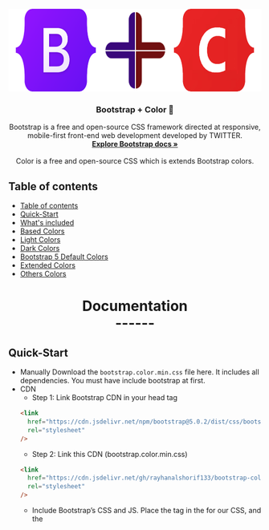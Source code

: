<p align="center">
  <a href="https://getbootstrap.com/">
    <img
      src="./assets/logo/bootstrap+color.png"
      alt="Bootstrap logo"
      width="auto"
      height="165"
    />
  </a>
</p>

<h3 align="center">Bootstrap + Color 🌈</h3>

<p align="center">
  Bootstrap is a free and open-source CSS framework directed at responsive, mobile-first front-end web development developed by TWITTER.
  <br />
  <a href="https://getbootstrap.com/docs/5.2/"
    ><strong>Explore Bootstrap docs »</strong></a
  >
  <br />
  <br />
  Color is a free and open-source CSS which is extends Bootstrap colors.
</p>



## Table of contents

- [Table of contents](#table-of-contents)
- [Quick-Start](#quick-start)
- [What's included](#whats-included)
- [Based Colors](#based-colors)
- [Light Colors](#light-colors)
- [Dark Colors](#dark-colors)
- [Bootstrap 5 Default Colors](#bootstrap-5-default-colors)
- [Extended Colors](#extended-colors)
- [Others Colors](#others-colors)

<h1 align="center">
  Documentation <br>
  ------
</h1>

## Quick-Start

- Manually
  Download the `bootstrap.color.min.css` file here. It includes all dependencies. You must have include bootstrap at first.
- CDN
  - Step 1: Link Bootstrap CDN in your head tag
  ```html
  <link
    href="https://cdn.jsdelivr.net/npm/bootstrap@5.0.2/dist/css/bootstrap.min.css"
    rel="stylesheet"
  />
  ```
  - Step 2: Link this CDN (bootstrap.color.min.css)
  ```html
  <link
    href="https://cdn.jsdelivr.net/gh/rayhanalshorif133/bootstrap-color/dist/css@1.0.0/bootstrap.color.min.css"
    rel="stylesheet"
  />
  ```
  - Include Bootstrap’s CSS and JS. Place the <link> tag in the <head> for our CSS, and the <script> tag for our JavaScript bundle (including Popper for positioning dropdowns, poppers, and tooltips) before the closing </body>.
  ```html
  <!DOCTYPE html>
  <html lang="en">
    <head>
      <meta charset="utf-8" />
      <meta name="viewport" content="width=device-width, initial-scale=1" />
      <title>Bootstrap demo</title>
      <link
        href="https://cdn.jsdelivr.net/npm/bootstrap@5.2.0/dist/css/bootstrap.min.css"
        rel="stylesheet"
      />
      <link
        href="https://cdn.jsdelivr.net/gh/rayhanalshorif133/bootstrap-color/dist/css@1.0.0/bootstrap.color.min.css"
        rel="stylesheet"
      />
    </head>
    <body>
      <h1>Hello, world!</h1>
      <script src="https://cdn.jsdelivr.net/npm/bootstrap@5.2.0/dist/js/bootstrap.bundle.min.js"></script>
      <script src="https://cdn.jsdelivr.net/npm/@popperjs/core@2.11.5/dist/umd/popper.min.js"></script>
      <script src="https://cdn.jsdelivr.net/npm/bootstrap@5.2.0/dist/js/bootstrap.min.js"></script>
    </body>
  </html>
  ```

## What's included

We are providing many other classes as color property.

## Based Colors

- text-"color-name" :star: Which is provided `Text Color` Example: `text-primary`

  - <img src="./assets/class/normal/text.png" alt="Bootstrap logo" width="250" height="75"/>

```html
<span class="text-primary"> text-primary </span>
```

- bg-"color-name" :star: Which is provided `Background Color` Example: bg-primary

  - <img src="./assets/class/normal/bg.png" alt="Bootstrap logo" width="250" height="75"/>

```html
<span class="bg-primary"> bg-primary </span>
```

- bd-"color-name" :star: Which is provided `Border Color` Example: bd-primary

  - <img src="./assets/class/normal/bd.png" alt="Bootstrap logo" width="250" height="75"/>

```html
<span class="bd-primary"> bd-primary </span>
```

- btn-"color-name" :star: Which is provided `Button Color` Example: btn-primary

  - <img src="./assets/class/normal/btn.png" alt="Border Logo" width="250" height="75"/>

```html
<span class="btn-primary"> btn-primary </span>
```

- btn-outline-"color-name" :star: Which is provided `Button Outline Color with Hover Effect` Example: btn-outline-primary

  - <img src="./assets/class/normal/btn-outline.png" alt="Button outline" width="250" height="75"/> <img src="./assets/class/normal/btn-outline-hover.png" alt="Button outline hover" width="250" height="75"/>

```html
<span class="btn-outline-primary"> btn-outline-primary </span>
```

## Light Colors

- text-"color-light-name" :star: Which is provided `Text's Light Color` Example: `text-light-primary`

  - <img src="./assets/class/light/text-light.png" alt="Bootstrap logo" width="250" height="75"/>

```html
<span class="text-light-primary"> text-light-primary </span>
```

- bg-"color-light-name" :star: Which is provided `Text's Light Background Color` Example: bg-light-primary

  - <img src="./assets/class/light/bg-light.png" alt="Bootstrap light" width="250" height="75"/>

```html
<span class="bg-light-primary"> bg-light-primary </span>
```

- bd-"color-name" :star: Which is provided `Border Color` Example: bd-primary

  - <img src="./assets/class/light/bd-light.png" alt="Bootstrap light" width="250" height="75"/>

```html
<span class="bd-light-primary"> bd-light-primary </span>
```

- btn-light-"color-name" :star: Which is provided `Button Color` Example: btn-light-primary

  - <img src="./assets/class/light/btn-light.png" alt="Button light" width="250" height="75"/>

```html
<span class="btn-light-primary"> btn-light-primary </span>
```

- btn-outline-light-"color-name" :star: Which is provided `Button Outline light Color with Hover Effect` Example: btn-outline-light-primary

  - <img src="./assets/class/light/btn-outline-light.png" alt="Button outline" width="250" height="75"/> <img src="./assets/class/light/btn-outline-light-hover.png" alt="Button outline hover" width="250" height="75"/>

```html
<span class="btn-outline-light-primary"> btn-outline-light-primary </span>
```

## Dark Colors

- text-dark"color-name" :star: Which is provided `Text's Dark Color` Example: `text-dark-primary`

  - <img src="./assets/class/dark/text-dark.png" alt="Bootstrap dark primary" width="250" height="75"/>

```html
<span class="text-dark-primary"> text-dark-primary </span>
```

- bg-dark-"color-name" :star: Which is provided `Background Dark Color` Example: bg-dark-primary

  - <img src="./assets/class/dark/bg-dark.png" alt="Bootstrap logo" width="250" height="75"/>

```html
<span class="bg-dark-primary"> bg-dark-primary </span>
```

- bd-dark-"color-name" :star: Which is provided `Border Dark Color` Example: bd-dark-primary

  - <img src="./assets/class/dark/bd-dark.png" alt="Bootstrap bd dark" width="250" height="75"/>

```html
<span class="bd-dark-primary"> bd-dark-primary </span>
```

- btn-dark-"color-name" :star: Which is provided `Button Dark Color` Example: btn-dark-primary

  - <img src="./assets/class/dark/btn-dark.png" alt="Border dark Btn" width="250" height="75"/>

```html
<span class="btn-dark-primary"> btn-dark-primary </span>
```

- btn-outline-dark-"color-name" :star: Which is provided `Button Outline Dark Color with Hover Effect` Example: btn-outline-dark-primary

  - <img src="./assets/class/dark/btn-outline-dark.png" alt="Button outline dark" width="250" height="75"/> <img src="./assets/class/dark/btn-outline-dark-hover.png" alt="Button outline hover" width="250" height="75"/>

```html
<span class="btn-outline-dark-primary"> btn-outline-dark-primary </span>
``` 

## Bootstrap 5 Default Colors

- ![#0d6efd](https://via.placeholder.com/15/0d6efd/0d6efd.png) `primary` - ![#868e96](https://via.placeholder.com/15/868e96/868e96.png) `secondary` - ![#5cb85c](https://via.placeholder.com/15/5cb85c/5cb85c.png) `success` - ![#ffffff](https://via.placeholder.com/15/ffffff/ffffff.png) `white` - ![#f8f9fa](https://via.placeholder.com/15/f8f9fa/f8f9fa.png) `light` - ![#b7bfc7](https://via.placeholder.com/15/b7bfc7/b7bfc7.png) `muted` - ![#343a40](https://via.placeholder.com/15/343a40/343a40.png) `dark` - ![#007bff](https://via.placeholder.com/15/007bff/007bff.png) `info` - ![#31b0d5](https://via.placeholder.com/15/31b0d5/31b0d5.png) `link` - ![#f0ad4e](https://via.placeholder.com/15/f0ad4e/f0ad4e.png) `warning` - ![#d9534f](https://via.placeholder.com/15/d9534f/d9534f.png) `danger`

## Extended Colors

- ![#E0115F](https://via.placeholder.com/15/E0115F/E0115F.png) `ruby` - ![#e83e8c](https://via.placeholder.com/15/e83e8c/e83e8c.png) `pink` - ![#C9259E](https://via.placeholder.com/15/C9259E/C9259E.png) `fuchsia-pink` - ![#C44B8A](https://via.placeholder.com/15/C44B8A/C44B8A.png) `mulberry` - ![#F81895](https://via.placeholder.com/15/F81895/F81895.png) `hot` - ![#F74A8A](https://via.placeholder.com/15/F74A8A/F74A8A.png) `french` - ![#DC3062](https://via.placeholder.com/15/DC3062/DC3062.png) `cerise` - ![#EC5578](https://via.placeholder.com/15/EC5578/EC5578.png) `punch` - ![#FF67CC](https://via.placeholder.com/15/FF67CC/FF67CC.png) `rose` - ![#FEC8EC](https://via.placeholder.com/15/FEC8EC/FEC8EC.png) `pale-rose` - ![#FCB9C7](https://via.placeholder.com/15/FCB9C7/FCB9C7.png) `lemonade` - ![#FE008F](https://via.placeholder.com/15/FE008F/FE008F.png) `magenta` - ![#DF6FA1](https://via.placeholder.com/15/DF6FA1/DF6FA1.png) `thulian` - ![#FF00FE](https://via.placeholder.com/15/FF00FE/FF00FE.png) `fuchsla` - ![#FB6080](https://via.placeholder.com/15/FB6080/FB6080.png) `brick` - ![#FF70FE](https://via.placeholder.com/15/FF70FE/FF70FE.png) `ultra` - ![#F19CBB](https://via.placeholder.com/15/F19CBB/F19CBB.png) `amaranth` - ![#FE5BAC](https://via.placeholder.com/15/FE5BAC/FE5BAC.png) `bubble-gum` - ![#FCA3B7](https://via.placeholder.com/15/FCA3B7/FCA3B7.png) `flamingo` - ![#FFA5C9](https://via.placeholder.com/15/FFA5C9/FFA5C9.png) `carnation` - ![#F986C2](https://via.placeholder.com/15/F986C2/F986C2.png) `taffy` - ![#FE6AB4](https://via.placeholder.com/15/FE6AB4/FE6AB4.png) `creamy`  - ![#B200EC](https://via.placeholder.com/15/B200EC/B200EC.png) `violet` - ![#C54B8A](https://via.placeholder.com/15/C54B8A/C54B8A.png) `mulberry` - ![#B43757](https://via.placeholder.com/15/B43757/B43757.png) `hibiscus` - ![#8C4484](https://via.placeholder.com/15/8C4484/8C4484.png) `plum` - ![#6E2CA8](https://via.placeholder.com/15/6E2CA8/6E2CA8.png) `grape` - ![#9965CA](https://via.placeholder.com/15/9965CA/9965CA.png) `amethyst` - ![#311433](https://via.placeholder.com/15/311433/311433.png) `eggplant` - ![#AF67ED](https://via.placeholder.com/15/AF67ED/AF67ED.png) `orchid` - ![#81007F](https://via.placeholder.com/15/81007F/81007F.png) `lollipop` - ![#E4A0F6](https://via.placeholder.com/15/E4A0F6/E4A0F6.png) `lavender` - ![#B4328A](https://via.placeholder.com/15/B4328A/B4328A.png) `fandango` - ![#B083BC](https://via.placeholder.com/15/B083BC/B083BC.png) `african` - ![#DE73FE](https://via.placeholder.com/15/DE73FE/DE73FE.png) `helio` - ![#784B84](https://via.placeholder.com/15/784B84/784B84.png) `mauve` - ![#B47EDE](https://via.placeholder.com/15/B47EDE/B47EDE.png) `floral` - ![#7852A9](https://via.placeholder.com/15/7852A9/7852A9.png) `royal`- ![#6F2963](https://via.placeholder.com/15/6F2963/6F2963.png) `byzantine` - ![#D7C0EF](https://via.placeholder.com/15/D7C0EF/D7C0EF.png) `thistle` - ![#8F00FF](https://via.placeholder.com/15/8F00FF/8F00FF.png) `electric` - ![#818181](https://via.placeholder.com/15/818181/818181.png) `gray` - ![#787274](https://via.placeholder.com/15/787274/787274.png) `fossil` - ![#353535](https://via.placeholder.com/15/353535/353535.png) `shadow`  - ![#757A7D](https://via.placeholder.com/15/757A7D/757A7D.png) `steel`  - ![#88807D](https://via.placeholder.com/15/88807D/88807D.png) `stone`  - ![#544C49](https://via.placeholder.com/15/544C49/544C49.png) `ash`  - ![#C7C6C1](https://via.placeholder.com/15/C7C6C1/C7C6C1.png) `harbor`  - ![#3D414A](https://via.placeholder.com/15/3D414A/3D414A.png) `anchor`  - ![#D6CEC7](https://via.placeholder.com/15/D6CEC7/D6CEC7.png) `abalone` - ![#D8DCDB](https://via.placeholder.com/15/D8DCDB/D8DCDB.png) `pearl` - ![#999EA0](https://via.placeholder.com/15/999EA0/999EA0.png) `pewter` - ![#B9BBB6](https://via.placeholder.com/15/B9BBB6/B9BBB6.png) `rhino` - ![#88807D](https://via.placeholder.com/15/88807D/88807D.png) `mink` - ![#262223](https://via.placeholder.com/15/262223/262223.png) `trout` - ![#808489](https://via.placeholder.com/15/808489/808489.png) `lava`  - ![#202020](https://via.placeholder.com/15/202020/202020.png) `charcoal` - ![#48494B](https://via.placeholder.com/15/48494B/48494B.png) `iron` - ![#80827F](https://via.placeholder.com/15/80827F/80827F.png) `seal` - ![#BEB8AC](https://via.placeholder.com/15/BEB8AC/BEB8AC.png) `thunder` - ![#BDBDB8](https://via.placeholder.com/15/BDBDB8/BDBDB8.png) `smoke` - ![#3CB244](https://via.placeholder.com/15/3CB244/3CB244.png) `green` - ![#13D443](https://via.placeholder.com/15/13D443/13D443.png) `yellow-green` - ![#0B6623](https://via.placeholder.com/15/0B6623/0B6623.png) `forest` - ![#50C777](https://via.placeholder.com/15/50C777/50C777.png) `emerald` - ![#29AB87](https://via.placeholder.com/15/29AB87/29AB87.png) `jungle` - ![#AABA9F](https://via.placeholder.com/15/AABA9F/AABA9F.png) `laurel` - ![#4BBA16](https://via.placeholder.com/15/4BBA16/4BBA16.png) `kelly` - ![#3E704B](https://via.placeholder.com/15/3E704B/3E704B.png) `hunter` - ![#043925](https://via.placeholder.com/15/043925/043925.png) `sacramento` - ![#C6E945](https://via.placeholder.com/15/C6E945/C6E945.png) `lime` - ![#708238](https://via.placeholder.com/15/708238/708238.png) `olive` - ![#4E7943](https://via.placeholder.com/15/4E7943/4E7943.png) `fern` - ![#98FA99](https://via.placeholder.com/15/98FA99/98FA99.png) `mint` - ![#9DC084](https://via.placeholder.com/15/9DC084/9DC084.png) `sage` - ![#00786E](https://via.placeholder.com/15/00786E/00786E.png) `pine` - ![#4A521F](https://via.placeholder.com/15/4A521F/4A521F.png) `army` - ![#308A57](https://via.placeholder.com/15/308A57/308A57.png) `sea` - ![#8A9A5B](https://via.placeholder.com/15/8A9A5B/8A9A5B.png) `moss` - ![#D0F0C1](https://via.placeholder.com/15/D0F0C1/D0F0C1.png) `tea` - ![#8D9677](https://via.placeholder.com/15/8D9677/8D9677.png) `artichoke` - ![#00A86B](https://via.placeholder.com/15/00A86B/00A86B.png) `jade` - ![#FB6700](https://via.placeholder.com/15/FB6700/FB6700.png) `orange` - ![#F8A602](https://via.placeholder.com/15/F8A602/F8A602.png) `gold` - ![#813E0A](https://via.placeholder.com/15/813E0A/813E0A.png) `clay` - ![#FC6902](https://via.placeholder.com/15/FC6902/FC6902.png) `tiger` - ![#EB9605](https://via.placeholder.com/15/EB9605/EB9605.png) `honey` - ![#8B4000](https://via.placeholder.com/15/8B4000/8B4000.png) `rust` - ![#CC7822](https://via.placeholder.com/15/CC7822/CC7822.png) `ochre` - ![#FEBF00](https://via.placeholder.com/15/FEBF00/FEBF00.png) `amber` - ![#FFA510](https://via.placeholder.com/15/FFA510/FFA510.png) `fire` - ![#FF7417](https://via.placeholder.com/15/FF7417/FF7417.png) `pumpkin` - ![#F9812A](https://via.placeholder.com/15/F9812A/F9812A.png) `tangerine` - ![#883002](https://via.placeholder.com/15/883002/883002.png) `amber-chocolate` - ![#5D2E0F](https://via.placeholder.com/15/5D2E0F/5D2E0F.png) `chocolate` - ![#DBA521](https://via.placeholder.com/15/DBA521/DBA521.png) `goldenrod` - ![#EF820D](https://via.placeholder.com/15/EF820D/EF820D.png) `apricot` - ![#573823](https://via.placeholder.com/15/573823/573823.png) `cider` - ![#783703](https://via.placeholder.com/15/783703/783703.png) `carrot` - ![#B2540F](https://via.placeholder.com/15/B2540F/B2540F.png) `bronze` - ![#C39001](https://via.placeholder.com/15/C39001/C39001.png) `dijon` - ![#944000](https://via.placeholder.com/15/944000/944000.png) `burnt` - ![#D40000](https://via.placeholder.com/15/D40000/D40000.png) `red` - ![#FA8071](https://via.placeholder.com/15/FA8071/FA8071.png) `salmon` - ![#8C001C](https://via.placeholder.com/15/8C001C/8C001C.png) `burgundy` - ![#A55B52](https://via.placeholder.com/15/A55B52/A55B52.png) `redwood` - ![#D31F3C](https://via.placeholder.com/15/D31F3C/D31F3C.png) `raspberry` - ![#B80F0A](https://via.placeholder.com/15/B80F0A/B80F0A.png) `crimson` - ![#CE5C5C](https://via.placeholder.com/15/CE5C5C/CE5C5C.png) `indian` - ![#5D1813](https://via.placeholder.com/15/5D1813/5D1813.png) `sangria` - ![#EE293A](https://via.placeholder.com/15/EE293A/EE293A.png) `imperial` - ![#7C0904](https://via.placeholder.com/15/7C0904/7C0904.png) `barn` - ![#800000](https://via.placeholder.com/15/800000/800000.png) `maroon` - ![#FF2801](https://via.placeholder.com/15/FF2801/FF2801.png) `ferrari` - ![#FD2400](https://via.placeholder.com/15/FD2400/FD2400.png) `scarlet` - ![#CA3433](https://via.placeholder.com/15/CA3433/CA3433.png) `persian` - ![#940018](https://via.placeholder.com/15/940018/940018.png) `carmine` - ![#420C08](https://via.placeholder.com/15/420C08/420C08.png) `mahogany` - ![#FF0801](https://via.placeholder.com/15/FF0801/FF0801.png) `apple` - ![#BF0930](https://via.placeholder.com/15/BF0930/BF0930.png) `usa-flg` - ![#B02222](https://via.placeholder.com/15/B02222/B02222.png) `fire-brick` - ![#C31806](https://via.placeholder.com/15/C31806/C31806.png) `chili` - ![#FEF200](https://via.placeholder.com/15/FEF200/FEF200.png) `yellow` - ![#EFFD60](https://via.placeholder.com/15/EFFD60/EFFD60.png) `lemon` - ![#FDF5A4](https://via.placeholder.com/15/FDF5A4/FDF5A4.png) `banana` - ![#E4CD05](https://via.placeholder.com/15/E4CD05/E4CD05.png) `corn` - ![#F7DF7F](https://via.placeholder.com/15/F7DF7F/F7DF7F.png) `mellow` - ![#FAE003](https://via.placeholder.com/15/FAE003/FAE003.png) `bumblebee` - ![#FBD95E](https://via.placeholder.com/15/FBD95E/FBD95E.png) `yellow-royal` - ![#D3B55B](https://via.placeholder.com/15/D3B55B/D3B55B.png) `trombone` - ![#FCD02A](https://via.placeholder.com/15/FCD02A/FCD02A.png) `tuscany` - ![#FEDB57](https://via.placeholder.com/15/FEDB57/FEDB57.png) `mustard` - ![#F8E474](https://via.placeholder.com/15/F8E474/F8E474.png) `laguna` - ![#FEE6B5](https://via.placeholder.com/15/FEE6B5/FEE6B5.png) `peach` - ![#D5B759](https://via.placeholder.com/15/D5B759/D5B759.png) `flaxen` - ![#CEB07E](https://via.placeholder.com/15/CEB07E/CEB07E.png) `ecru` - ![#FFFDD0](https://via.placeholder.com/15/FFFDD0/FFFDD0.png) `cream` - ![#E2B57A](https://via.placeholder.com/15/E2B57A/E2B57A.png) `sepia` - ![#FED200](https://via.placeholder.com/15/FED200/FED200.png) `cyber` - ![#EEDA83](https://via.placeholder.com/15/EEDA83/EEDA83.png) `flax` - ![#FEE12B](https://via.placeholder.com/15/FEE12B/FEE12B.png) `pineapple` - ![#0019F9](https://via.placeholder.com/15/0019F9/0019F9.png) `blue` - ![#0D4D93](https://via.placeholder.com/15/0D4D93/0D4D93.png) `yale` - ![#1135A7](https://via.placeholder.com/15/1135A7/1135A7.png) `egyptian` - ![#58A0D2](https://via.placeholder.com/15/58A0D2/58A0D2.png) `carolina` - ![#4F97A3](https://via.placeholder.com/15/4F97A3/4F97A3.png) `turkish` - ![#131E3A](https://via.placeholder.com/15/131E3A/131E3A.png) `denim` - ![#598BAE](https://via.placeholder.com/15/598BAE/598BAE.png) `air-force` - ![#003152](https://via.placeholder.com/15/003152/003152.png) `prussian` - ![#4D516E](https://via.placeholder.com/15/4D516E/4D516E.png) `independence` - ![#96C7D8](https://via.placeholder.com/15/96C7D8/96C7D8.png) `sky` - ![#4682B4](https://via.placeholder.com/15/4682B4/4682B4.png) `steel-blue` - ![#6594F4](https://via.placeholder.com/15/6594F4/6594F4.png) `cornflower` - ![#7285A5](https://via.placeholder.com/15/7285A5/7285A5.png) `pigeon` - ![#008CCA](https://via.placeholder.com/15/008CCA/008CCA.png) `olympic` - ![#0080FF](https://via.placeholder.com/15/0080FF/0080FF.png) `azure` - ![#1C2A51](https://via.placeholder.com/15/1C2A51/1C2A51.png) `space` - ![#73C2FB](https://via.placeholder.com/15/73C2FB/73C2FB.png) `maya` - ![#0F52BA](https://via.placeholder.com/15/0F52BA/0F52BA.png) `sapphire` - ![#010080](https://via.placeholder.com/15/010080/010080.png) `navy` - ![#89D0EE](https://via.placeholder.com/15/89D0EE/89D0EE.png) `baby` - ![#0019F9](https://via.placeholder.com/15/0019F9/0019F9.png) `blue` - ![#0D4D93](https://via.placeholder.com/15/0D4D93/0D4D93.png) `yale` - ![#1135A7](https://via.placeholder.com/15/1135A7/1135A7.png) `egyptian` - ![#58A0D2](https://via.placeholder.com/15/58A0D2/58A0D2.png) `carolina` - ![#4F97A3](https://via.placeholder.com/15/4F97A3/4F97A3.png) `turkish` - ![#131E3A](https://via.placeholder.com/15/131E3A/131E3A.png) `denim` - ![#598BAE](https://via.placeholder.com/15/598BAE/598BAE.png) `air-force` - ![#003152](https://via.placeholder.com/15/003152/003152.png) `prussian` - ![#4D516E](https://via.placeholder.com/15/4D516E/4D516E.png) `independence` - ![#96C7D8](https://via.placeholder.com/15/96C7D8/96C7D8.png) `sky` - ![#4682B4](https://via.placeholder.com/15/4682B4/4682B4.png) `steel-blue` - ![#6594F4](https://via.placeholder.com/15/6594F4/6594F4.png) `cornflower` - ![#7285A5](https://via.placeholder.com/15/7285A5/7285A5.png) `pigeon` - ![#008CCA](https://via.placeholder.com/15/008CCA/008CCA.png) `olympic` - ![#0080FF](https://via.placeholder.com/15/0080FF/0080FF.png) `azure` - ![#1C2A51](https://via.placeholder.com/15/1C2A51/1C2A51.png) `space` - ![#73C2FB](https://via.placeholder.com/15/73C2FB/73C2FB.png) `maya` - ![#0F52BA](https://via.placeholder.com/15/0F52BA/0F52BA.png) `sapphire` - ![#010080](https://via.placeholder.com/15/010080/010080.png) `navy` - ![#2240D6](https://via.placeholder.com/15/2240D6/2240D6.png) `prussian-blue` - ![#185FDF](https://via.placeholder.com/15/185FDF/185FDF.png) `french-blue` - ![#0181C2](https://via.placeholder.com/15/0181C2/0181C2.png) `turquoise-blue` - ![#89D0EE](https://via.placeholder.com/15/89D0EE/89D0EE.png) `baby` - ![#7B4700](https://via.placeholder.com/15/7B4700/7B4700.png) `brown` - ![#4C3A26](https://via.placeholder.com/15/4C3A26/4C3A26.png) `cedar` - ![#795C32](https://via.placeholder.com/15/795C32/795C32.png) `peanut` - ![#5C2C04](https://via.placeholder.com/15/5C2C04/5C2C04.png) `bread` - ![#663B1D](https://via.placeholder.com/15/663B1D/663B1D.png) `caramel` - ![#7E471C](https://via.placeholder.com/15/7E471C/7E471C.png) `tawny` - ![#362313](https://via.placeholder.com/15/362313/362313.png) `umber` - ![#4B3619](https://via.placeholder.com/15/4B3619/4B3619.png) `coffee` - ![#3B270C](https://via.placeholder.com/15/3B270C/3B270C.png) `mocha` - ![#3A1E04](https://via.placeholder.com/15/3A1E04/3A1E04.png) `brunette` - ![#481F01](https://via.placeholder.com/15/481F01/481F01.png) `syrup` - ![#49270D](https://via.placeholder.com/15/49270D/49270D.png) `pecan` - ![#62290E](https://via.placeholder.com/15/62290E/62290E.png) `cinnamon` - ![#3F2E1C](https://via.placeholder.com/15/3F2E1C/3F2E1C.png) `wood` - ![#4B382A](https://via.placeholder.com/15/4B382A/4B382A.png) `espresso` - ![#7F461B](https://via.placeholder.com/15/7F461B/7F461B.png) `russet` - ![#422610](https://via.placeholder.com/15/422610/422610.png) `walnut` - ![#331D10](https://via.placeholder.com/15/331D10/331D10.png) `hickory` - ![#99784F](https://via.placeholder.com/15/99784F/99784F.png) `tortilla`
- 

## Others Colors

- ![#ffffff00](https://via.placeholder.com/15/ffffff00/ffffff00.png) `transparent` 
